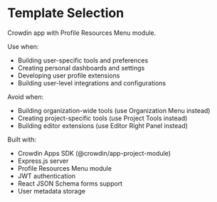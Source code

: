 # Template Selection

Crowdin app with Profile Resources Menu module.

Use when:
- Building user-specific tools and preferences
- Creating personal dashboards and settings
- Developing user profile extensions
- Building user-level integrations and configurations

Avoid when:
- Building organization-wide tools (use Organization Menu instead)
- Creating project-specific tools (use Project Tools instead)
- Building editor extensions (use Editor Right Panel instead)

Built with:
- Crowdin Apps SDK (@crowdin/app-project-module)
- Express.js server
- Profile Resources Menu module
- JWT authentication
- React JSON Schema forms support
- User metadata storage
